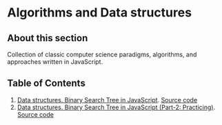 # Algorithms and Data structures

## About this section

Collection of classic computer science paradigms, algorithms, and approaches written in JavaScript.

## Table of Contents

1. [Data structures. Binary Search Tree in JavaScript](https://github.com/Alexandrshy/articles/tree/master/algorithms/binary-search-tree). [Source code](https://github.com/Alexandrshy/articles/blob/master/algorithms/binary-search-tree/binary-search-tree.js)
1. [Data structures. Binary Search Tree in JavaScript (Part-2: Practicing)](https://github.com/Alexandrshy/articles/tree/master/algorithms/binary-search-tree-part-2). [Source code](https://github.com/Alexandrshy/articles/blob/master/algorithms/binary-search-tree-part-2/binary-search-tree.js)
